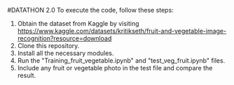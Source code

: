 #DATATHON 2.0
To execute the code, follow these steps:
1. Obtain the dataset from Kaggle by visiting https://www.kaggle.com/datasets/kritikseth/fruit-and-vegetable-image-recognition?resource=download
2. Clone this repository.
3. Install all the necessary modules.
4. Run the "Training_fruit_vegetable.ipynb" and "test_veg_fruit.ipynb" files.
5. Include any fruit or vegetable photo in the test file and compare the result.
